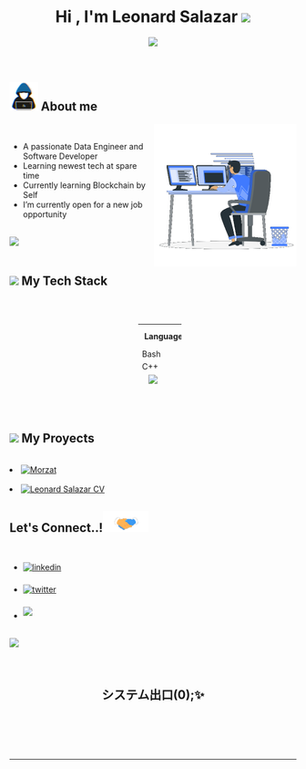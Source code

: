 <h1 align="center"><b>Hi , I'm Leonard Salazar </b><img src="https://media.giphy.com/media/hvRJCLFzcasrR4ia7z/giphy.gif" width="35"></h1>
<!--  -->
<p align="center">
  <a href="https://github.com/DenverCoder1/readme-typing-svg"><img src="https://readme-typing-svg.herokuapp.com?font=Time+New+Roman&color=cyan&size=25&center=true&vCenter=true&width=600&height=100&lines=Data+Engineer+and+Software+Developer;Computer+Science+Student;Active+Learner/Researcher;Love+to+learn+new+stuffs..<3"></a>
</p>


<br>



	
## <picture><img src = "https://github.com/0xAbdulKhalid/0xAbdulKhalid/raw/main/assets/mdImages/about_me.gif" width = 50px></picture> **About me**

<picture> <img align="right" src="https://github.com/0xAbdulKhalid/0xAbdulKhalid/raw/main/assets/mdImages/Right_Side.gif" width = 250px></picture>

<br>

- A passionate Data Engineer and Software Developer
- Learning newest tech at spare time
- Currently learning Blockchain by Self
- I’m currently open for a new job opportunity
<br><br>

<img src="https://user-images.githubusercontent.com/73097560/115834477-dbab4500-a447-11eb-908a-139a6edaec5c.gif"><br><br>

## <img src="https://media2.giphy.com/media/QssGEmpkyEOhBCb7e1/giphy.gif?cid=ecf05e47a0n3gi1bfqntqmob8g9aid1oyj2wr3ds3mg700bl&rid=giphy.gif" width ="25"><b> My Tech Stack</b>
<br>

<p align="center">

<svg width="100" height="100" xmlns="http://www.w3.org/2000/svg">
<foreignObject width="100" height="100">
    <div xmlns="http://www.w3.org/1999/xhtml">
        <ul>
            <table>
              <tr>
    <th>Languages</th>
    <th>Frameworks</th>
    <th>DevOps</th>
    <th>Business Tools</th>
  </tr>
  <tr>
    <td>Bash</td>
    <td>ASP.NET</td>
    <td>Power BI</td>
    <td>Gmail</td>
              </tr>
    <td>C++</td>
              <td>Django</td>
              <td>GitHub</td>
              <td>WordPress</td>
              </tr>
    <td>C#</td>
              <td>Jquery</td>
              <td>Git</td>
              <td>Google AdSense</td>
              </tr>
    <td>C</td>
              <td>Laravel</td>
              <td>Visual Studio</td>
              <td>Azure</td>
              </tr>
    <td>C++</td>
              <td>Next.js</td>
              <td>Visual Studio Code</td>
              <td>Cloud 9</td>
              </tr>
    <td>C#</td>
              <td>Neural Network</td>
              <td>Sublime Text</td>
              <td>Microsoft Office</td>
              </tr>
    <td>CoffeeScript</td>
              <td>React Native</td>
              <td>Virtual Box</td>
              </tr>
    <td>Dart</td>
              <td>Angular</td>
              <td>Android Studio</td>
              </tr>
    <td>Go</td>
              <td>Xamarin</td>
              <td>GitHub Actions</td>
              </tr>
    <td>HTML</td>
           <td>Mysql</td>   
              <td>Gradle</td>
            </tr>
    <td>Java</td>
              <td>Flutter</td>
              <td>Notepad++</td>
              </tr>
    <td>Javascript</td>
              <td>Wforms</td>
              <td>Mysql Workbench</td>
              </tr>
    <td>Kotlin</td>
              <td>DOTNET</td>
              <td>Unreal Engine</td>
              </tr>
    <td>Lua</td>
              <td>TensorFlow</td>
              <td>Mcreator</td>
              </tr>
    <td>PHP</td>
              <td>Firebase</td>
              <td>Unity</td>
              </tr>
    <td>PowerShell</td>
              <td>GraphQL</td>
              </tr>
    <td>Python</td>
              <td>ASP.NET</td>
              </tr>
    <td>Rust</td>
              </tr>
    <td>Scala</td>
              </tr>
    <td>Script.NET</td>
              </tr>
    <td>Solidity</td>
              </tr>
    <td>SQL</td>
              </tr>
    <td>UnrealScript</td>
              </tr>
    <td>Visual Basic</td>
  </tr>
            </table>
        </ul>
    </div>
</foreignObject>
</svg>

<br>
    <img src="https://user-images.githubusercontent.com/73097560/115834477-dbab4500-a447-11eb-908a-139a6edaec5c.gif"><br><br>
    <br>
<br>

## <img src="https://media2.giphy.com/media/QssGEmpkyEOhBCb7e1/giphy.gif?cid=ecf05e47a0n3gi1bfqntqmob8g9aid1oyj2wr3ds3mg700bl&rid=giphy.gif" width ="25"><b> My Proyects</b> 
<br>
<div align='left'>

<li>
<a href="https://severusgod.itch.io/morzat" target="_blank">
<img data-src="https://gcdnb.pbrd.co/images/W47FzZtcYyWG.png?o=1" data-load-src="https://pasteboard.co/images/W47FzZtcYyWG.png/load" alt="Morzat" class="image js" src="https://img.itch.zone/aW1nLzI1NzEyMTcucG5n/347x500/jrC6o7.png">
</a>
</li>

<br>
<li>
<a href="https://drive.google.com/file/d/12G7xBiZXdGzFIgCpCyRBJtWD9BffQNmb/view?usp=sharing" target="_blank">
<img data-src="https://gcdnb.pbrd.co/images/W47FzZtcYyWG.png?o=1" data-load-src="https://pasteboard.co/images/W47FzZtcYyWG.png/load" alt="Leonard Salazar CV" class="image js" src="https://gcdnb.pbrd.co/images/W47FzZtcYyWG.png?o=1">
</a>
</li>

## <b> Let's Connect..!</b><img src="https://github.com/0xAbdulKhalid/0xAbdulKhalid/raw/main/assets/mdImages/handshake.gif" width ="80">
<br>
<div align='left'>

<ul>

<li>
<a href="https://www.linkedin.com/in/leonard-salazar-91120a208" target="_blank">
<img src="https://img.shields.io/badge/linkedin:  Leonard Salazar Herrera-%2300acee.svg?color=405DE6&style=for-the-badge&logo=linkedin&logoColor=white" alt=linkedin style="margin-bottom: 5px;"/>
</a>
</li>

<br>

<li>
<a href="https://stackoverflow.com/users/18546765/leonard-salazar" target="_blank">
<img src="https://img.shields.io/badge/Stack Overflow:  Leonard Salazar-%2300acee.svg?color=FB7200&style=for-the-badge&logo=StackOverflow&logoColor=white" alt=twitter style="margin-bottom: 5px;"/>
</a>
</li>

<br>

<li>
<a href="mailto:leonardsalazarherrera@gmail.com" target="_blank">
<img src="https://img.shields.io/badge/gmail:  leonardsalazarherrera@gmail.com-%23EA4335.svg?style=for-the-badge&logo=gmail&logoColor=white" t=mail style="margin-bottom: 5px;" />
</a>
</li>
	
</ul>
</div>

<br>
<img src="https://user-images.githubusercontent.com/73097560/115834477-dbab4500-a447-11eb-908a-139a6edaec5c.gif">
<br>
<br>
<br>

<div align='center'>

## <b>システム出口(0);✨</b>

</div>
<br>
<br>
<br>
<br>

---

<br>
